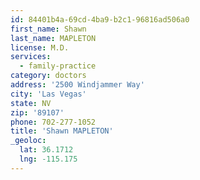 ```yaml
---
id: 84401b4a-69cd-4ba9-b2c1-96816ad506a0
first_name: Shawn
last_name: MAPLETON
license: M.D.
services:
  - family-practice
category: doctors
address: '2500 Windjammer Way'
city: 'Las Vegas'
state: NV
zip: '89107'
phone: 702-277-1052
title: 'Shawn MAPLETON'
_geoloc:
  lat: 36.1712
  lng: -115.175
---
```

